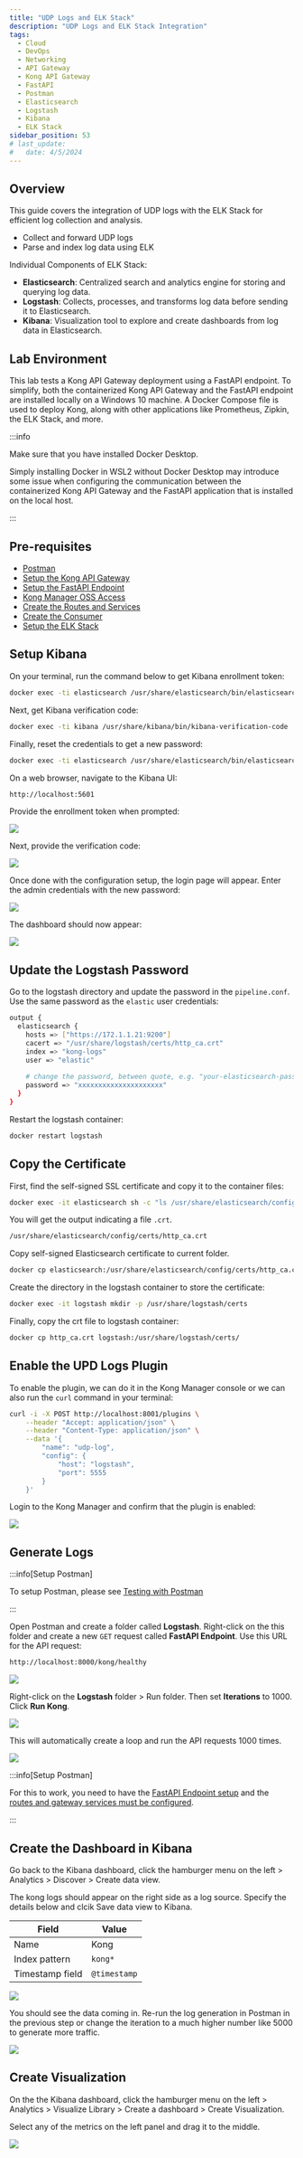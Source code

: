 ```yaml
---
title: "UDP Logs and ELK Stack"
description: "UDP Logs and ELK Stack Integration"
tags: 
  - Cloud
  - DevOps
  - Networking 
  - API Gateway
  - Kong API Gateway
  - FastAPI 
  - Postman
  - Elasticsearch
  - Logstash
  - Kibana
  - ELK Stack
sidebar_position: 53
# last_update:
#   date: 4/5/2024
---
```




## Overview

This guide covers the integration of UDP logs with the ELK Stack for efficient log collection and analysis.

- Collect and forward UDP logs
- Parse and index log data using ELK

Individual Components of ELK Stack:

- **Elasticsearch**: Centralized search and analytics engine for storing and querying log data.
- **Logstash**: Collects, processes, and transforms log data before sending it to Elasticsearch.
- **Kibana**: Visualization tool to explore and create dashboards from log data in Elasticsearch.

## Lab Environment

This lab tests a Kong API Gateway deployment using a FastAPI endpoint. To simplify, both the containerized Kong API Gateway and the FastAPI endpoint are installed locally on a Windows 10 machine. A Docker Compose file is used to deploy Kong, along with other applications like Prometheus, Zipkin, the ELK Stack, and more.

:::info 

Make sure that you have installed Docker Desktop. 

Simply installing Docker in WSL2 without Docker Desktop may introduce some issue when configuring the communication between the containerized Kong API Gateway and the FastAPI application that is installed on the local host.

:::

## Pre-requisites 

- [Postman](https://www.postman.com/downloads/)
- [Setup the Kong API Gateway](/docs/006-Networking/060-Kong-API-Gateway/015-Containerized-Kong-and-Other-Apps.md)
- [Setup the FastAPI Endpoint](/docs/006-Networking/060-Kong-API-Gateway/016-Testing-wth-an-FastAPI-Endpoint.md#setup-the-api-endpoint)
- [Kong Manager OSS Access](/docs/006-Networking/060-Kong-API-Gateway/015-Containerized-Kong-and-Other-Apps.md)
- [Create the Routes and Services](/docs/006-Networking/060-Kong-API-Gateway/016-Testing-wth-an-FastAPI-Endpoint.md)
- [Create the Consumer](/docs/006-Networking/060-Kong-API-Gateway/017-Consumers-Plugins-Upstreams.md#create-the-kong-consumer)
- [Setup the ELK Stack](/docs/006-Networking/060-Kong-API-Gateway/015-Containerized-Kong-and-Other-Apps.md#lab-environment)

## Setup Kibana 

On your terminal, run the command below to get Kibana enrollment token: 

```bash
docker exec -ti elasticsearch /usr/share/elasticsearch/bin/elasticsearch-create-enrollment-token --scope kibana 
```

Next, get Kibana verification code:

```bash
docker exec -ti kibana /usr/share/kibana/bin/kibana-verification-code 
```

Finally, reset the credentials to get a new password:

```bash
docker exec -ti elasticsearch /usr/share/elasticsearch/bin/elasticsearch-reset-password -u elastic
```

On a web browser, navigate to the Kibana UI:

```bash
http://localhost:5601 
```

Provide the enrollment token when prompted:

![](/img/docs/12072024-kibana-enrollment-token.png)



Next, provide the verification code:

![](/img/docs/12072024-kibana-verification-code.png)

Once done with the configuration setup, the login page will appear. Enter the admin credentials with the new password:

![](/img/docs/12072024-kibana-login-page.png)

The dashboard should now appear:

![](/img/docs/12072024-kibana-dashboard.png)


## Update the Logstash Password 

Go to the logstash directory and update the password in the `pipeline.conf`. Use the same password as the `elastic` user credentials:

```bash
output {
  elasticsearch {
    hosts => ["https://172.1.1.21:9200"] 
    cacert => "/usr/share/logstash/certs/http_ca.crt"
	index => "kong-logs"
	user => "elastic"
	
	# change the password, between quote, e.g. "your-elasticsearch-password"
    password => "xxxxxxxxxxxxxxxxxxxxx"
  }
} 
```

Restart the logstash container:

```bash
docker restart logstash 
```

<!-- 
Go to the Logstash UI and verify that it is accessible:

```bash
http://localhost:5044 
``` -->



## Copy the Certificate

First, find the self-signed SSL certificate and copy it to the container files:

```bash
docker exec -it elasticsearch sh -c "ls /usr/share/elasticsearch/config/certs/*.crt"
```

You will get the output indicating a file `.crt`.

```bash
/usr/share/elasticsearch/config/certs/http_ca.crt
```

Copy self-signed Elasticsearch certificate to current folder.

```bash
docker cp elasticsearch:/usr/share/elasticsearch/config/certs/http_ca.crt . 
```

Create the directory in the logstash container to store the certificate:
```bash
docker exec -it logstash mkdir -p /usr/share/logstash/certs 
```

Finally, copy the crt file to logstash container:

```bash
docker cp http_ca.crt logstash:/usr/share/logstash/certs/
```


## Enable the UPD Logs Plugin

To enable the plugin, we can do it in the Kong Manager console or we can also run the `curl` command in your terminal:

```bash
curl -i -X POST http://localhost:8001/plugins \
    --header "Accept: application/json" \
    --header "Content-Type: application/json" \
    --data '{
        "name": "udp-log",
        "config": {
            "host": "logstash",
            "port": 5555
        }
    }'

```

Login to the Kong Manager and confirm that the plugin is enabled:

![](/img/docs/12072024-udp-logs-plugin.png)


## Generate Logs 

:::info[Setup Postman]

To setup Postman, please see [Testing with Postman](/docs/006-Networking/060-Kong-API-Gateway/016-Testing-wth-an-FastAPI-Endpoint.md#testing-with-postman)

:::

Open Postman and create a folder called **Logstash**. Right-click on the this folder and create a new `GET` request called **FastAPI Endpoint**. Use this URL for the API request:

```bash
http://localhost:8000/kong/healthy 
```

![](/img/docs/12052024-prometheus-postman-request.png)

Right-click on the **Logstash** folder > Run folder. Then set **Iterations** to 1000. Click **Run Kong**.

![](/img/docs/12052024-prometheus-postman-request-run.png)

This will automatically create a loop and run the API requests 1000 times.

![](/img/docs/12052024-prometheus-postman-request-run-1000.png)


:::info[Setup Postman]

For this to work, you need to have the [FastAPI Endpoint setup](/docs/006-Networking/060-Kong-API-Gateway/016-Testing-wth-an-FastAPI-Endpoint.md#setup-the-api-endpoint) and the [routes and gateway services must be configured](/docs/006-Networking/060-Kong-API-Gateway/016-Testing-wth-an-FastAPI-Endpoint.md).

:::


## Create the Dashboard in Kibana

Go back to the Kibana dashboard, click the hamburger menu on the left > Analytics > Discover > Create data view.

The kong logs should appear on the right side as a log source. Specify the details below and clcik Save data view to Kibana.

| Field           | Value           |
|-----------------|-----------------|
| Name            | Kong            |
| Index pattern   | `kong*`         |
| Timestamp field | `@timestamp`    |

![](/img/docs/12072024-kong-logs-kibana-source-2.png)

You should see the data coming in. Re-run the log generation in Postman in the previous step or change the iteration to a much higher number like 5000 to generate more traffic.

![](/img/docs/12072024-kong-logs-kibana-more-data-coming-in-2.png)

## Create Visualization

On the the Kibana dashboard, click the hamburger menu on the left > Analytics > Visualize Library > Create a dashboard > Create Visualization.

Select any of the metrics on the left panel and drag it to the middle.

![](/img/docs/12072024-kong-logs-kibana-create-visualsss.png)
